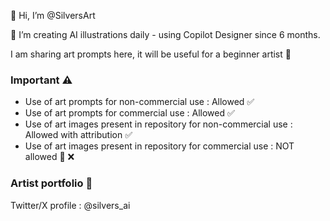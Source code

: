 👋 Hi, I’m @SilversArt

👀 I’m creating AI illustrations daily - using Copilot Designer since 6 months.

I am sharing art prompts here, it will be useful for a beginner artist 🙏

### Important ⚠️
- Use of art prompts for non-commercial use : Allowed ✅️
- Use of art prompts for commercial use : Allowed ✅️
- Use of art images present in repository for non-commercial use : Allowed with attribution ✅️
- Use of art images present in repository for commercial use : NOT allowed 🚫 ❌️

### Artist portfolio 🎨
Twitter/X profile : @silvers_ai

<!---
SilversArt/SilversArt is a ✨ special ✨ repository because its `README.md` (this file) appears on your GitHub profile.
You can click the Preview link to take a look at your changes.
--->

